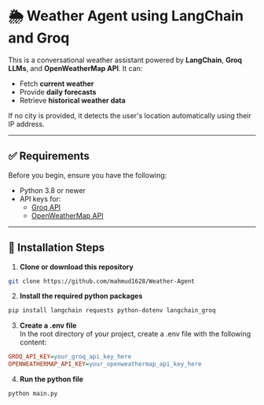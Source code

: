 # 🌦️ Weather Agent using LangChain and Groq

This is a conversational weather assistant powered by **LangChain**, **Groq LLMs**, and **OpenWeatherMap API**. It can:

- Fetch **current weather**
- Provide **daily forecasts**
- Retrieve **historical weather data**

If no city is provided, it detects the user's location automatically using their IP address.

---

## ✅ Requirements

Before you begin, ensure you have the following:

- Python 3.8 or newer
- API keys for:
  - [Groq API](https://console.groq.com/)
  - [OpenWeatherMap API](https://openweathermap.org/api)

---

## 🧠 Installation Steps

1. **Clone or download this repository**

```bash
git clone https://github.com/mahmud1628/Weather-Agent
```

2. **Install the required python packages**

```bash
pip install langchain requests python-dotenv langchain_groq
```

3. **Create a .env file** <br>
In the root directory of your project, create a .env file with the following content:
```ini
GROQ_API_KEY=your_groq_api_key_here
OPENWEATHERMAP_API_KEY=your_openweathermap_api_key_here
```

4. **Run the python file**
```bash
python main.py
```

